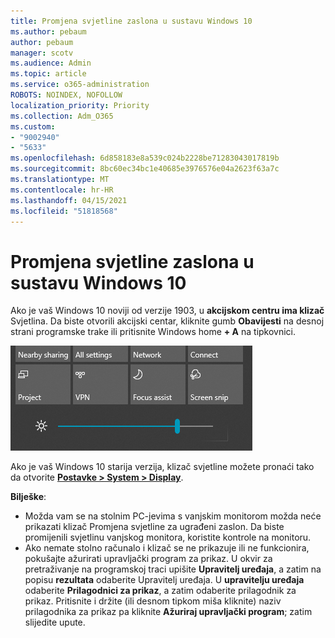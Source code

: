 ```yaml
---
title: Promjena svjetline zaslona u sustavu Windows 10
ms.author: pebaum
author: pebaum
manager: scotv
ms.audience: Admin
ms.topic: article
ms.service: o365-administration
ROBOTS: NOINDEX, NOFOLLOW
localization_priority: Priority
ms.collection: Adm_O365
ms.custom:
- "9002940"
- "5633"
ms.openlocfilehash: 6d858183e8a539c024b2228be71283043017819b
ms.sourcegitcommit: 8bc60ec34bc1e40685e3976576e04a2623f63a7c
ms.translationtype: MT
ms.contentlocale: hr-HR
ms.lasthandoff: 04/15/2021
ms.locfileid: "51818568"
---
```

# <a name="change-screen-brightness-in-windows-10"></a>Promjena svjetline zaslona u sustavu Windows 10

Ako je vaš Windows 10 noviji od verzije 1903, u **akcijskom centru ima klizač** Svjetlina. Da biste otvorili akcijski centar, kliknite gumb **Obavijesti** na desnoj strani programske trake ili pritisnite Windows home **+ A** na tipkovnici.

![Klizač Svjetlina](media/brightness-slider.png)

Ako je vaš Windows 10 starija verzija, klizač svjetline možete pronaći tako da otvorite **[Postavke > System > Display](ms-settings:display?activationSource=GetHelp)**.

**Bilješke**:

- Možda vam se na stolnim PC-jevima s vanjskim monitorom možda neće prikazati klizač Promjena svjetline za ugrađeni zaslon. Da biste promijenili svjetlinu vanjskog monitora, koristite kontrole na monitoru.
- Ako nemate stolno računalo i klizač se ne prikazuje ili ne funkcionira, pokušajte ažurirati upravljački program za prikaz. U okvir za pretraživanje na programskoj traci upišite **Upravitelj uređaja**, a zatim na popisu **rezultata** odaberite Upravitelj uređaja. U **upravitelju uređaja** odaberite **Prilagodnici za prikaz**, a zatim odaberite prilagodnik za prikaz. Pritisnite i držite (ili desnom tipkom miša kliknite) naziv prilagodnika za prikaz pa kliknite **Ažuriraj upravljački program**; zatim slijedite upute.
